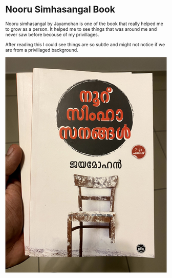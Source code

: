 # Nooru Simhasangal Book

Nooru simhasangal by Jayamohan is one of the book that really helped me to grow as a person. It helped me to see things that was around me and never saw before becouse of my privillages. 

After reading this I could see things are so subtle and might not notice if we are from a privillaged background.

![](../../.gitbook/assets/img_0937.jpg)

